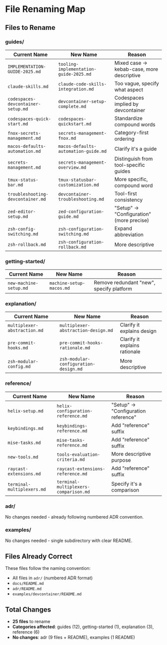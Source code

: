 # File Renaming Map

## Files to Rename

### guides/

| Current Name | New Name | Reason |
|--------------|----------|--------|
| `IMPLEMENTATION-GUIDE-2025.md` | `tooling-implementation-guide-2025.md` | Mixed case → kebab-case, more descriptive |
| `claude-skills.md` | `claude-code-skills-integration.md` | Too vague, specify what aspect |
| `codespaces-devcontainer-setup.md` | `devcontainer-setup-complete.md` | Codespaces implied by devcontainer |
| `codespaces-quick-start.md` | `codespaces-quickstart.md` | Standardize compound words |
| `fnox-secrets-management.md` | `secrets-management-fnox.md` | Category-first ordering |
| `macos-defaults-automation.md` | `macos-defaults-automation-guide.md` | Clarify it's a guide |
| `secrets-management.md` | `secrets-management-overview.md` | Distinguish from tool-specific guides |
| `tmux-status-bar.md` | `tmux-statusbar-customization.md` | More specific, compound word |
| `troubleshooting-devcontainer.md` | `devcontainer-troubleshooting.md` | Tool-first consistency |
| `zed-editor-setup.md` | `zed-configuration-guide.md` | "Setup" → "Configuration" (more precise) |
| `zsh-config-switching.md` | `zsh-configuration-switching.md` | Expand abbreviation |
| `zsh-rollback.md` | `zsh-configuration-rollback.md` | More descriptive |

### getting-started/

| Current Name | New Name | Reason |
|--------------|----------|--------|
| `new-machine-setup.md` | `machine-setup-macos.md` | Remove redundant "new", specify platform |

### explanation/

| Current Name | New Name | Reason |
|--------------|----------|--------|
| `multiplexer-abstraction.md` | `multiplexer-abstraction-design.md` | Clarify it explains design |
| `pre-commit-hooks.md` | `pre-commit-hooks-rationale.md` | Clarify it explains rationale |
| `zsh-modular-config.md` | `zsh-modular-configuration-design.md` | More descriptive |

### reference/

| Current Name | New Name | Reason |
|--------------|----------|--------|
| `helix-setup.md` | `helix-configuration-reference.md` | "Setup" → "Configuration reference" |
| `keybindings.md` | `keybindings-reference.md` | Add "reference" suffix |
| `mise-tasks.md` | `mise-tasks-reference.md` | Add "reference" suffix |
| `new-tools.md` | `tools-evaluation-criteria.md` | More descriptive purpose |
| `raycast-extensions.md` | `raycast-extensions-reference.md` | Add "reference" suffix |
| `terminal-multiplexers.md` | `terminal-multiplexers-comparison.md` | Specify it's a comparison |

### adr/

No changes needed - already following numbered ADR convention.

### examples/

No changes needed - single subdirectory with clear README.

## Files Already Correct

These files follow the naming convention:
- All files in `adr/` (numbered ADR format)
- `docs/README.md`
- `adr/README.md`
- `examples/devcontainer/README.md`

## Total Changes

- **25 files** to rename
- **Categories affected**: guides (12), getting-started (1), explanation (3), reference (6)
- **No changes**: adr (9 files + README), examples (1 README)

